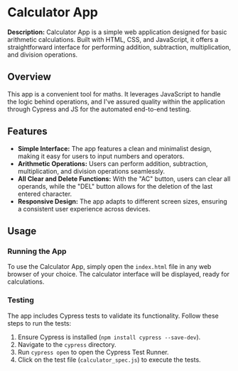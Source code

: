 # Calculator App

**Description:** Calculator App is a simple web application designed for basic arithmetic calculations. Built with HTML, CSS, and JavaScript, it offers a straightforward interface for performing addition, subtraction, multiplication, and division operations.

## Overview

This app is a convenient tool for maths. It leverages JavaScript to handle the logic behind operations, and I've assured quality within the application through Cypress and JS for the automated end-to-end testing.

## Features

- **Simple Interface:** The app features a clean and minimalist design, making it easy for users to input numbers and operators.
- **Arithmetic Operations:** Users can perform addition, subtraction, multiplication, and division operations seamlessly.
- **All Clear and Delete Functions:** With the "AC" button, users can clear all operands, while the "DEL" button allows for the deletion of the last entered character.
- **Responsive Design:** The app adapts to different screen sizes, ensuring a consistent user experience across devices.

## Usage

### Running the App

To use the Calculator App, simply open the `index.html` file in any web browser of your choice. The calculator interface will be displayed, ready for calculations.

### Testing

The app includes Cypress tests to validate its functionality. Follow these steps to run the tests:

1. Ensure Cypress is installed (`npm install cypress --save-dev`).
2. Navigate to the `cypress` directory.
3. Run `cypress open` to open the Cypress Test Runner.
4. Click on the test file (`calculator_spec.js`) to execute the tests.
